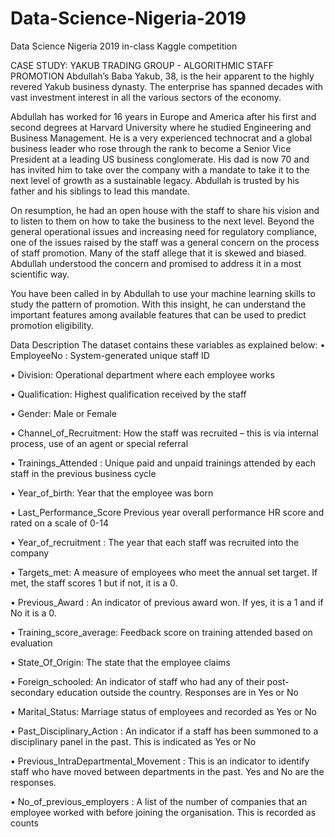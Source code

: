 # Data-Science-Nigeria-2019
Data Science Nigeria 2019 in-class Kaggle competition

CASE STUDY: YAKUB TRADING GROUP - ALGORITHMIC STAFF PROMOTION
Abdullah’s Baba Yakub, 38, is the heir apparent to the highly revered Yakub business dynasty. The enterprise has spanned decades with vast investment interest in all the various sectors of the economy.

Abdullah has worked for 16 years in Europe and America after his first and second degrees at Harvard University where he studied Engineering and Business Management. He is a very experienced technocrat and a global business leader who rose through the rank to become a Senior Vice President at a leading US business conglomerate.
His dad is now 70 and has invited him to take over the company with a mandate to take it to the next level of growth as a sustainable legacy. Abdullah is trusted by his father and his siblings to lead this mandate.

On resumption, he had an open house with the staff to share his vision and to listen to them on how to take the business to the next level. Beyond the general operational issues and increasing need for regulatory compliance, one of the issues raised by the staff was a general concern on the process of staff promotion. Many of the staff allege that it is skewed and biased. Abdullah understood the concern and promised to address it in a most scientific way.

You have been called in by Abdullah to use your machine learning skills to study the pattern of promotion. With this insight, he can understand the important features among available features that can be used to predict promotion eligibility.

Data Description
The dataset contains these variables as explained below: • EmployeeNo : System-generated unique staff ID

• Division: Operational department where each employee works

• Qualification: Highest qualification received by the staff

• Gender: Male or Female

• Channel_of_Recruitment: How the staff was recruited – this is via internal process, use of an agent or special referral

• Trainings_Attended : Unique paid and unpaid trainings attended by each staff in the previous business cycle

• Year_of_birth: Year that the employee was born

• Last_Performance_Score Previous year overall performance HR score and rated on a scale of 0-14

• Year_of_recruitment : The year that each staff was recruited into the company

• Targets_met: A measure of employees who meet the annual set target. If met, the staff scores 1 but if not, it is a 0.

• Previous_Award : An indicator of previous award won. If yes, it is a 1 and if No it is a 0.

• Training_score_average: Feedback score on training attended based on evaluation

• State_Of_Origin: The state that the employee claims

• Foreign_schooled: An indicator of staff who had any of their post-secondary education outside the country. Responses are in Yes or No

• Marital_Status: Marriage status of employees and recorded as Yes or No

• Past_Disciplinary_Action : An indicator if a staff has been summoned to a disciplinary panel in the past. This is indicated as Yes or No

• Previous_IntraDepartmental_Movement : This is an indicator to identify staff who have moved between departments in the past. Yes and No are the responses.

• No_of_previous_employers : A list of the number of companies that an employee worked with before joining the organisation. This is recorded as counts
